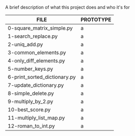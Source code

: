 A brief description of what this project does and who it's for 
 
| FILE  | PROTOTYPE | 
 | ------------- | ------------- |
|0-square_matrix_simple.py|a|
|1-search_replace.py|a|
|2-uniq_add.py|a|
|3-common_elements.py|a|
|4-only_diff_elements.py|a|
|5-number_keys.py|a|
|6-print_sorted_dictionary.py|a|
|7-update_dictionary.py|a|
|8-simple_delete.py|a|
|9-multiply_by_2.py|a|
|10-best_score.py|a|
|11-multiply_list_map.py|a|
|12-roman_to_int.py|a|
